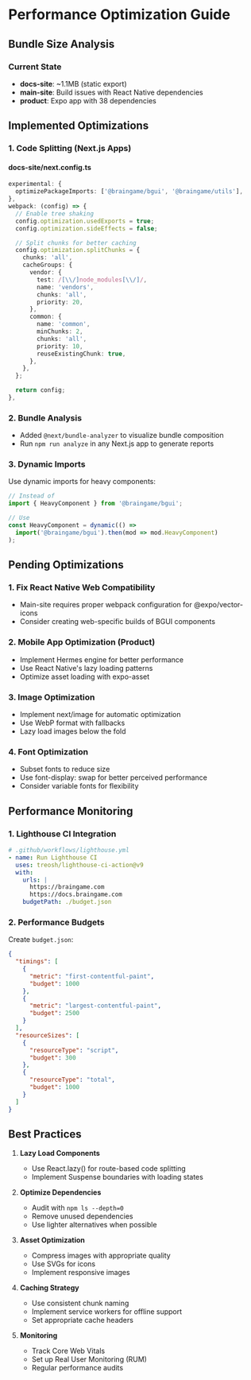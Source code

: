 # Performance Optimization Guide

## Bundle Size Analysis

### Current State
- **docs-site**: ~1.1MB (static export)
- **main-site**: Build issues with React Native dependencies
- **product**: Expo app with 38 dependencies

## Implemented Optimizations

### 1. Code Splitting (Next.js Apps)

#### docs-site/next.config.ts
```typescript
experimental: {
  optimizePackageImports: ['@braingame/bgui', '@braingame/utils'],
},
webpack: (config) => {
  // Enable tree shaking
  config.optimization.usedExports = true;
  config.optimization.sideEffects = false;

  // Split chunks for better caching
  config.optimization.splitChunks = {
    chunks: 'all',
    cacheGroups: {
      vendor: {
        test: /[\\/]node_modules[\\/]/,
        name: 'vendors',
        chunks: 'all',
        priority: 20,
      },
      common: {
        name: 'common',
        minChunks: 2,
        chunks: 'all',
        priority: 10,
        reuseExistingChunk: true,
      },
    },
  };

  return config;
},
```

### 2. Bundle Analysis
- Added `@next/bundle-analyzer` to visualize bundle composition
- Run `npm run analyze` in any Next.js app to generate reports

### 3. Dynamic Imports
Use dynamic imports for heavy components:

```typescript
// Instead of
import { HeavyComponent } from '@braingame/bgui';

// Use
const HeavyComponent = dynamic(() => 
  import('@braingame/bgui').then(mod => mod.HeavyComponent)
);
```

## Pending Optimizations

### 1. Fix React Native Web Compatibility
- Main-site requires proper webpack configuration for @expo/vector-icons
- Consider creating web-specific builds of BGUI components

### 2. Mobile App Optimization (Product)
- Implement Hermes engine for better performance
- Use React Native's lazy loading patterns
- Optimize asset loading with expo-asset

### 3. Image Optimization
- Implement next/image for automatic optimization
- Use WebP format with fallbacks
- Lazy load images below the fold

### 4. Font Optimization
- Subset fonts to reduce size
- Use font-display: swap for better perceived performance
- Consider variable fonts for flexibility

## Performance Monitoring

### 1. Lighthouse CI Integration
```yaml
# .github/workflows/lighthouse.yml
- name: Run Lighthouse CI
  uses: treosh/lighthouse-ci-action@v9
  with:
    urls: |
      https://braingame.com
      https://docs.braingame.com
    budgetPath: ./budget.json
```

### 2. Performance Budgets
Create `budget.json`:
```json
{
  "timings": [
    {
      "metric": "first-contentful-paint",
      "budget": 1000
    },
    {
      "metric": "largest-contentful-paint", 
      "budget": 2500
    }
  ],
  "resourceSizes": [
    {
      "resourceType": "script",
      "budget": 300
    },
    {
      "resourceType": "total",
      "budget": 1000
    }
  ]
}
```

## Best Practices

1. **Lazy Load Components**
   - Use React.lazy() for route-based code splitting
   - Implement Suspense boundaries with loading states

2. **Optimize Dependencies**
   - Audit with `npm ls --depth=0`
   - Remove unused dependencies
   - Use lighter alternatives when possible

3. **Asset Optimization**
   - Compress images with appropriate quality
   - Use SVGs for icons
   - Implement responsive images

4. **Caching Strategy**
   - Use consistent chunk naming
   - Implement service workers for offline support
   - Set appropriate cache headers

5. **Monitoring**
   - Track Core Web Vitals
   - Set up Real User Monitoring (RUM)
   - Regular performance audits